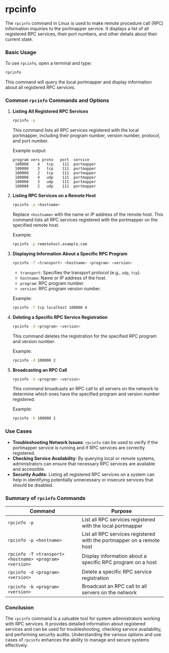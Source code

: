 # rpcinfo

The `rpcinfo` command in Linux is used to make remote procedure call (RPC) information inquiries to the portmapper service. It displays a list of all registered RPC services, their port numbers, and other details about their current state.

### Basic Usage

To use `rpcinfo`, open a terminal and type:

```bash
rpcinfo
```

This command will query the local portmapper and display information about all registered RPC services.

### Common `rpcinfo` Commands and Options

1. **Listing All Registered RPC Services**
   ```bash
   rpcinfo -p
   ```
   This command lists all RPC services registered with the local portmapper, including their program number, version number, protocol, and port number.

   Example output:
   ```
   program vers proto   port  service
    100000    4   tcp    111  portmapper
    100000    3   tcp    111  portmapper
    100000    2   tcp    111  portmapper
    100000    4   udp    111  portmapper
    100000    3   udp    111  portmapper
    100000    2   udp    111  portmapper
   ```

2. **Listing RPC Services on a Remote Host**
   ```bash
   rpcinfo -p <hostname>
   ```
   Replace `<hostname>` with the name or IP address of the remote host. This command lists all RPC services registered with the portmapper on the specified remote host.

   Example:
   ```bash
   rpcinfo -p remotehost.example.com
   ```

3. **Displaying Information About a Specific RPC Program**
   ```bash
   rpcinfo -T <transport> <hostname> <program> <version>
   ```
   - `transport`: Specifies the transport protocol (e.g., `udp`, `tcp`).
   - `hostname`: Name or IP address of the host.
   - `program`: RPC program number.
   - `version`: RPC program version number.

   Example:
   ```bash
   rpcinfo -T tcp localhost 100000 4
   ```

4. **Deleting a Specific RPC Service Registration**
   ```bash
   rpcinfo -d <program> <version>
   ```
   This command deletes the registration for the specified RPC program and version number.

   Example:
   ```bash
   rpcinfo -d 100000 2
   ```

5. **Broadcasting an RPC Call**
   ```bash
   rpcinfo -b <program> <version>
   ```
   This command broadcasts an RPC call to all servers on the network to determine which ones have the specified program and version number registered.

   Example:
   ```bash
   rpcinfo -b 100000 2
   ```

### Use Cases

- **Troubleshooting Network Issues**: `rpcinfo` can be used to verify if the portmapper service is running and if RPC services are correctly registered.
- **Checking Service Availability**: By querying local or remote systems, administrators can ensure that necessary RPC services are available and accessible.
- **Security Audits**: Listing all registered RPC services on a system can help in identifying potentially unnecessary or insecure services that should be disabled.

### Summary of `rpcinfo` Commands

| Command                                     | Purpose                                                                 |
|---------------------------------------------|-------------------------------------------------------------------------|
| `rpcinfo -p`                                | List all RPC services registered with the local portmapper              |
| `rpcinfo -p <hostname>`                     | List all RPC services registered with the portmapper on a remote host   |
| `rpcinfo -T <transport> <hostname> <program> <version>` | Display information about a specific RPC program on a host              |
| `rpcinfo -d <program> <version>`            | Delete a specific RPC service registration                              |
| `rpcinfo -b <program> <version>`            | Broadcast an RPC call to all servers on the network                     |

### Conclusion

The `rpcinfo` command is a valuable tool for system administrators working with RPC services. It provides detailed information about registered services and can be used for troubleshooting, checking service availability, and performing security audits. Understanding the various options and use cases of `rpcinfo` enhances the ability to manage and secure systems effectively.
